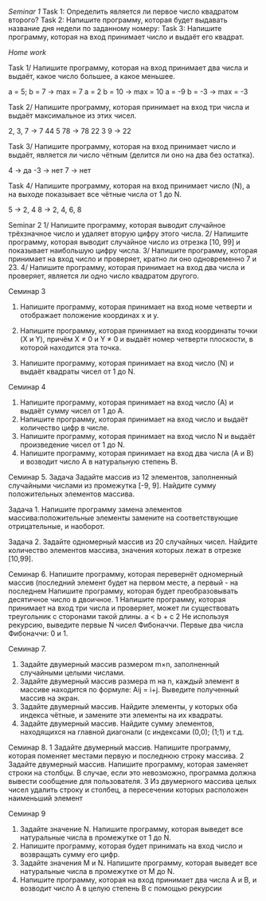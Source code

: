 *Seminar 1*
Task 1: Определить является ли первое число квадратом второго?
Task 2: Напишите программу, которая будет выдавать название дня недели по заданному номеру:
Task 3: Напишите программу, которая на вход принимает число и выдаёт его квадрат.

*Home work*

Task 1/ Напишите программу, которая на вход принимает два числа и выдаёт, какое число большее, а какое меньшее.

a = 5; b = 7 -> max = 7
a = 2 b = 10 -> max = 10
a = -9 b = -3 -> max = -3

Task 2/ Напишите программу, которая принимает на вход три числа и выдаёт максимальное из этих чисел.

2, 3, 7 -> 7
44 5 78 -> 78
22 3 9 -> 22

Task 3/ Напишите программу, которая на вход принимает число и выдаёт, является ли число чётным (делится ли оно на два без остатка).

4 -> да
-3 -> нет
7 -> нет

Task 4/ Напишите программу, которая на вход принимает число (N), а на выходе показывает все чётные числа от 1 до N.

5 -> 2, 4
8 -> 2, 4, 6, 8

Seminar 2
1/ Напишите программу, которая выводит случайное трёхзначное число и удаляет вторую цифру этого числа.
2/ Напишите программу, которая выводит случайное число из отрезка [10, 99] и показывает наибольшую цифру числа.
3/ Напишите программу, которая принимает на вход число и проверяет, кратно ли оно одновременно 7 и 23.
4/ Напишите программу, которая принимает на вход два числа и проверяет, является ли одно число квадратом другого.


Семинар 3
1. Напишите программу, которая принимает на вход номе четверти и отображает положение координах x и y.
2. Напишите программу, которая принимает на вход координаты точки (X и Y), 
причём X ≠ 0 и Y ≠ 0 и выдаёт номер четверти плоскости, в которой находится эта точка.

3. Напишите программу, которая принимает на вход число (N) и выдаёт квадраты чисел от 1 до N.

Семинар 4
1. Напишите программу, которая принимает на вход число (А) 
и выдаёт сумму чисел от 1 до А.
2. Напишите программу, которая принимает на вход число и выдаёт 
количество цифр в числе.
3. Напишите программу, которая принимает на вход число N и выдаёт 
произведение чисел от 1 до N.
4. Напишите программу, которая принимает на вход два числа (A и B) 
и возводит число A в натуральную степень B.

Семинар 5.
Задача Задайте массив из 12 элементов, заполненный случайными числами из промежутка [-9, 9]. Найдите сумму положительных элементов массива.

Задача 1. Напишите программу замена элементов массива:положительные элементы замените на соответствующие отрицательные, и наоборот.

Задача 2. Задайте одномерный массив из 20 случайных чисел. Найдите количество элементов массива, значения которых лежат в отрезке [10,99].

Семинар 6.
Напишите программу, которая перевернёт одномерный массив (последний элемент будет на первом месте, а первый - на последнем
Напишите программу, которая будет преобразовывать десятичное число в двоичное. 
1 Напишите программу, которая принимает на вход три числа и проверяет, может ли существовать треугольник с сторонами такой длины. a < b + c
2 Не используя рекурсию, выведите первые N чисел Фибоначчи. Первые два числа Фибоначчи: 0 и 1.

Семинар 7.
1. Задайте двумерный массив размером m×n, заполненный случайными целыми числами.
2. Задайте двумерный массив размера m на n, каждый элемент в массиве находится по формуле: Aij = i+j. Выведите полученный массив на экран.
3. Задайте двумерный массив. Найдите элементы, у которых оба индекса чётные, и замените эти элементы на их квадраты.
4. Задайте двумерный массив. Найдите сумму элементов, находящихся на главной диагонали (с индексами (0,0); (1;1) и т.д.


Семинар 8.
1 Задайте двумерный массив. Напишите программу, которая поменяет местами первую и последнюю строку массива.
2 Задайте двумерный массив. Напишите программу, которая заменяет строки на столбцы. В случае, если это невозможно, программа должна вывести сообщение для пользователя.
3 Из двумерного массива целых чисел удалить строку и столбец, а пересечении которых расположен наименьший элемент

Семинар 9
1. Задайте значение N. Напишите программу, которая выведет все натуральные числа в промежутке от 1 до N.
2. Напишите программу, которая будет принимать на вход число и возвращать сумму его цифр.
3. Задайте значения M и N. Напишите программу, которая выведет все натуральные числа в промежутке от M до N.
4. Напишите программу, которая на вход принимает два числа A и B, и возводит число А  в целую степень B с помощью рекурсии
